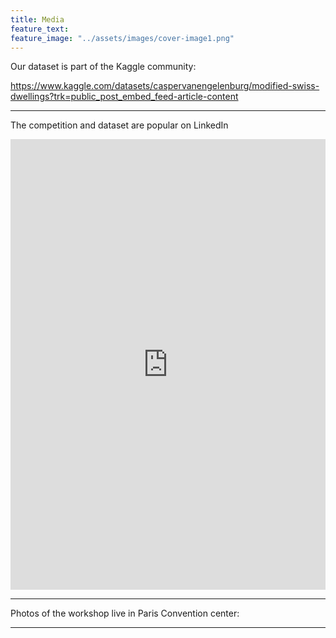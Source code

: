 ```yaml
---
title: Media
feature_text: 
feature_image: "../assets/images/cover-image1.png"
---
```


Our dataset is part of the Kaggle community:

https://www.kaggle.com/datasets/caspervanengelenburg/modified-swiss-dwellings?trk=public_post_embed_feed-article-content

---

The competition and dataset are popular on LinkedIn

<iframe src="https://www.linkedin.com/embed/feed/update/urn:li:share:7080514112920641536" height="721" width="504" frameborder="0" allowfullscreen="" title="Embedded post"></iframe>

---

Photos of the workshop live in Paris Convention center:

---